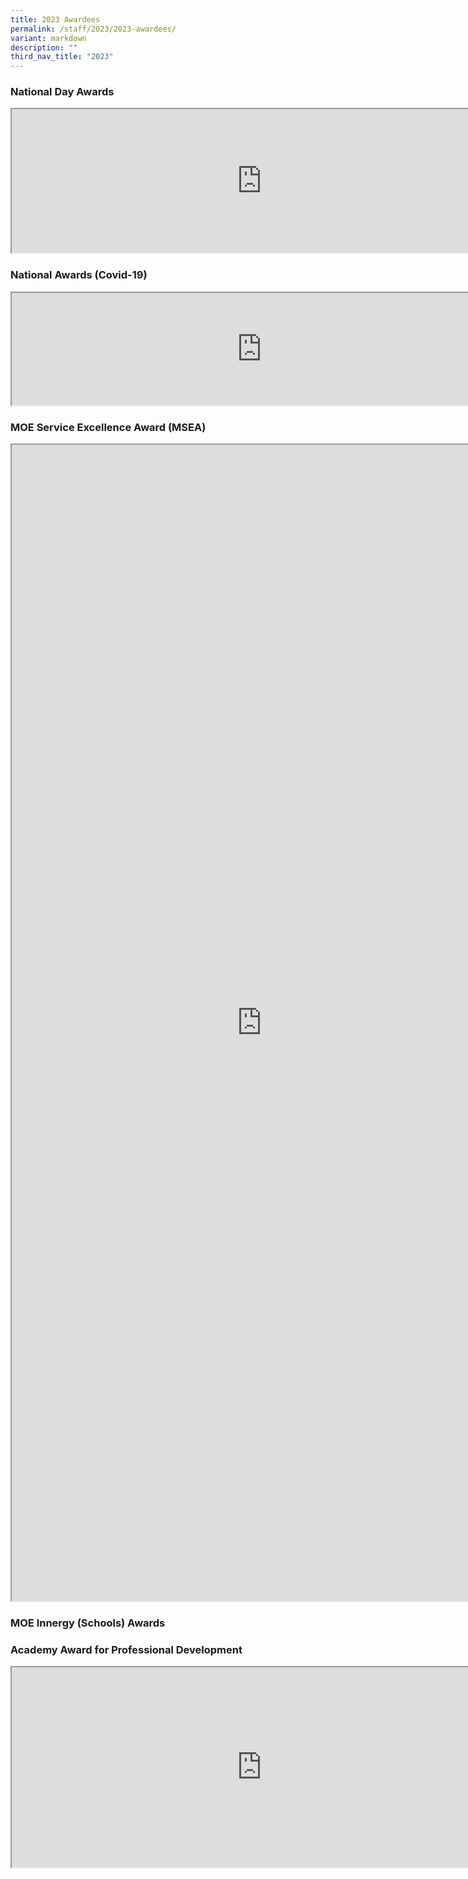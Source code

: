 ```yaml
---
title: 2023 Awardees
permalink: /staff/2023/2023-awardees/
variant: markdown
description: ""
third_nav_title: "2023"
---
```

<h3>National Day Awards</h3>

<iframe src="https://docs.google.com/document/d/e/2PACX-1vSS0fzi6sEVg0fkBE9st5xLN7DoiEcj8PsacsRarfU1xtlK3SoQ6Y9Xgq_TRV0fTq0Ta6BKHePWtpHR/pub?embedded=true" width="800px" height="230px" scrolling="no"></iframe>


<h3>National Awards (Covid-19)</h3>
<iframe src="https://docs.google.com/document/d/e/2PACX-1vRq4eeQr_Y8JJdPnjcXj77sij8cJ8nNqy-wYoNnX7BwPhEFKvxZlhT-kRcae01Sf8xkRxGyyQC4RkA0/pub?embedded=true" width="800px" height="180px" scrolling="no"></iframe>





<h3>MOE Service Excellence Award (MSEA)</h3>

<iframe src="https://docs.google.com/document/d/e/2PACX-1vSa70s6PMqeig6jfQx5eDDSegC47jy_5s21ZY5R5PqpK75f-O7rIyh1e0s3gNDFZupCXr6mZahXCAaM/pub?embedded=true" width="800px" height="1850px" scrolling="no"></iframe>


<h3> MOE Innergy (Schools) Awards</h3>


<h3>Academy Award for Professional Development</h3>

<iframe src="https://docs.google.com/document/d/e/2PACX-1vTw9UOIHVVDT4bPI1GLyIVUsnEkKzA-S4Syyg3w-Tlx-KmMzVUrGrH7xBLVq_cRYITiHxRwSxzvNb4S/pub?embedded=true" width="800px" height="320px" scrolling="no"></iframe>